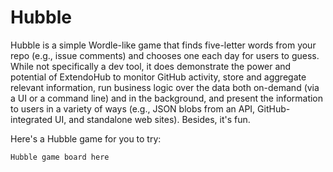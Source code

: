 # Hubble

Hubble is a simple Wordle-like game that finds five-letter words from your repo (e.g., issue comments) and chooses one each day for users to guess. 
While not specifically a dev tool, it does demonstrate the power and potential of ExtendoHub to monitor GitHub activity, store and aggregate relevant information, 
run business logic over the data both on-demand (via a UI or a command line) and in the background, and present the information to users in a variety of ways 
(e.g., JSON blobs from an API, GitHub-integrated UI, and standalone web sites). Besides, it's fun.

Here's a Hubble game for you to try:

```app/hubble/board
Hubble game board here
```
